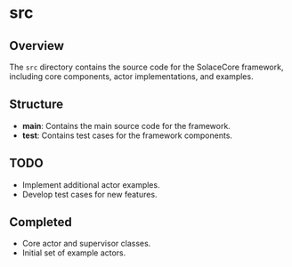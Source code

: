 # src

## Overview
The `src` directory contains the source code for the SolaceCore framework, including core components, actor implementations, and examples.

## Structure
- **main**: Contains the main source code for the framework.
- **test**: Contains test cases for the framework components.

## TODO
- Implement additional actor examples.
- Develop test cases for new features.

## Completed
- Core actor and supervisor classes.
- Initial set of example actors.
